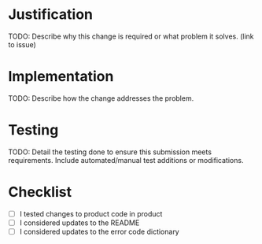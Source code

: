 # Justification

TODO: Describe why this change is required or what problem it solves. (link to issue)

# Implementation

TODO: Describe how the change addresses the problem.

# Testing

TODO: Detail the testing done to ensure this submission meets requirements. Include automated/manual test additions or modifications.

# Checklist

- [ ] I tested changes to product code in product
- [ ] I considered updates to the README
- [ ] I considered updates to the error code dictionary
